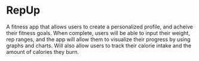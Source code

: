 # RepUp
A fitness app that allows users to create a personalized profile, and acheive their fitness goals.  When complete, users will be able to input their weight, rep ranges, and the app will allow them to visualize their progress by using graphs and charts.  Will also allow users to track their calorie intake and the amount of calories they burn. 

